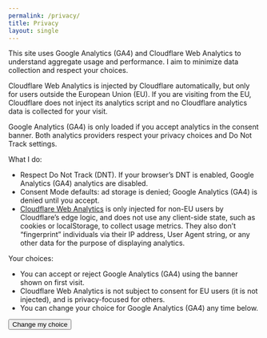 ```yaml
---
permalink: /privacy/
title: Privacy
layout: single
---
```



This site uses Google Analytics (GA4) and Cloudflare Web Analytics to understand aggregate usage and performance. I aim to minimize data collection and respect your choices.

Cloudflare Web Analytics is injected by Cloudflare automatically, but only for users outside the European Union (EU). If you are visiting from the EU, Cloudflare does not inject its analytics script and no Cloudflare analytics data is collected for your visit.

Google Analytics (GA4) is only loaded if you accept analytics in the consent banner. Both analytics providers respect your privacy choices and Do Not Track settings.

What I do:

- Respect Do Not Track (DNT). If your browser’s DNT is enabled, Google Analytics (GA4) analytics are disabled.
- Consent Mode defaults: ad storage is denied; Google Analytics (GA4) is denied until you accept.
- [Cloudflare Web Analytics](https://www.cloudflare.com/web-analytics/) is only injected for non-EU users by Cloudflare’s edge logic, and does not use any client-side state, such as cookies or localStorage, to collect usage metrics. They also don’t “fingerprint” individuals via their IP address, User Agent string, or any other data for the purpose of displaying analytics.

Your choices:

- You can accept or reject Google Analytics (GA4) using the banner shown on first visit.
- Cloudflare Web Analytics is not subject to consent for EU users (it is not injected), and is privacy-focused for others.
- You can change your choice for Google Analytics (GA4) any time below.

<button id="reset-consent" class="btn btn--primary" type="button">Change my choice</button>

<script>
  (function(){
    var $btn = document.getElementById('reset-consent');
    if(!$btn) return;
    $btn.addEventListener('click', function(){
      if(window.privacyConsent && typeof window.privacyConsent.reset === 'function') {
        window.privacyConsent.reset();
        alert('Preference cleared. A banner will appear so you can choose again.');
      } else {
        try {
          localStorage.removeItem('consent.analytics');
          alert('Preference cleared. Reload the page.');
        } catch(e) {}
      }
    });
  })();
</script>
